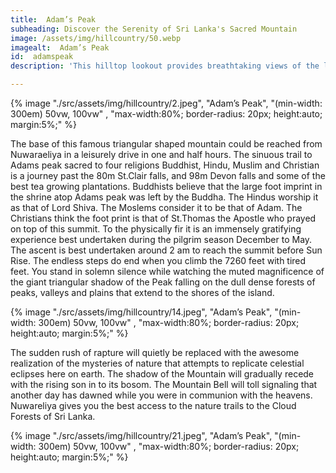 ```yaml
---
title:  Adam’s Peak
subheading: Discover the Serenity of Sri Lanka's Sacred Mountain
image: /assets/img/hillcountry/50.webp
imagealt:  Adam’s Peak
id:  adamspeak
description: 'This hilltop lookout provides breathtaking views of the lush tea estates and rolling hills that surround it'

---
```


{% image "./src/assets/img/hillcountry/2.jpeg", "Adam’s Peak", "(min-width: 300em) 50vw, 100vw" , "max-width:80%; border-radius: 20px; height:auto; margin:5%;" %}


The base of this famous triangular shaped mountain could be reached from Nuwaraeliya in a leisurely drive in one and half hours. The sinuous trail to Adams peak sacred to four religions Buddhist, Hindu, Muslim and Christian is a journey past the 80m St.Clair falls, and 98m Devon falls and some of the best tea growing plantations. Buddhists believe that the large foot imprint in the shrine atop Adams peak was left by the Buddha. The Hindus worship it as that of Lord Shiva. The Moslems consider it to be that of Adam. The Christians think the foot print is that of St.Thomas the Apostle who prayed on top of this summit. To the physically fir it is an immensely gratifying experience best undertaken during the pilgrim season December to May. The ascent is best undertaken around 2 am to reach the summit before Sun Rise. The endless steps do end when you climb the 7260 feet with tired feet. You stand in solemn silence while watching the muted magnificence of the giant triangular shadow of the Peak falling on the dull dense forests of peaks, valleys and plains that extend to the shores of the island.

{% image "./src/assets/img/hillcountry/14.jpeg", "Adam’s Peak", "(min-width: 300em) 50vw, 100vw" , "max-width:80%; border-radius: 20px; height:auto; margin:5%;" %}

The sudden rush of rapture will quietly be replaced with the awesome realization of the mysteries of nature that attempts to replicate celestial eclipses here on earth. The shadow of the Mountain will gradually recede with the rising son in to its bosom. The Mountain Bell will toll signaling that another day has dawned while you were in communion with the heavens.
Nuwareliya gives you the best access to the nature trails to the Cloud Forests of Sri Lanka.


{% image "./src/assets/img/hillcountry/21.jpeg", "Adam’s Peak", "(min-width: 300em) 50vw, 100vw" , "max-width:80%; border-radius: 20px; height:auto; margin:5%;" %}